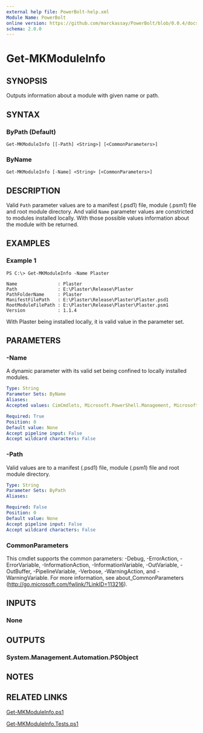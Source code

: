 ```yaml
---
external help file: PowerBolt-help.xml
Module Name: PowerBolt
online version: https://github.com/marckassay/PowerBolt/blob/0.0.4/docs/Get-MKModuleInfo.md
schema: 2.0.0
---
```


# Get-MKModuleInfo

## SYNOPSIS
Outputs information about a module with given name or path.

## SYNTAX

### ByPath (Default)
```
Get-MKModuleInfo [[-Path] <String>] [<CommonParameters>]
```

### ByName
```
Get-MKModuleInfo [-Name] <String> [<CommonParameters>]
```

## DESCRIPTION
Valid `Path` parameter values are to a manifest (.psd1) file, module (.psm1) file and root module directory. And valid `Name` parameter values are constricted to modules installed locally. With those possible values information about the module with be returned.

## EXAMPLES

### Example 1
```
PS C:\> Get-MKModuleInfo -Name Plaster

Name               : Plaster
Path               : E:\Plaster\Release\Plaster
PathFolderName     : Plaster
ManifestFilePath   : E:\Plaster\Release\Plaster\Plaster.psd1
RootModuleFilePath : E:\Plaster\Release\Plaster\Plaster.psm1
Version            : 1.1.4
```

With Plaster being installed locally, it is valid value in the parameter set.

## PARAMETERS

### -Name
A dynamic parameter with its valid set being confined to locally installed modules.

```yaml
Type: String
Parameter Sets: ByName
Aliases:
Accepted values: CimCmdlets, Microsoft.PowerShell.Management, Microsoft.PowerShell.Utility, Pester, Plaster, platyPS, posh-git, PowerBolt, PSReadLine

Required: True
Position: 0
Default value: None
Accept pipeline input: False
Accept wildcard characters: False
```

### -Path
Valid values are to a manifest (.psd1) file, module (.psm1) file and root module directory.

```yaml
Type: String
Parameter Sets: ByPath
Aliases:

Required: False
Position: 0
Default value: None
Accept pipeline input: False
Accept wildcard characters: False
```

### CommonParameters
This cmdlet supports the common parameters: -Debug, -ErrorAction, -ErrorVariable, -InformationAction, -InformationVariable, -OutVariable, -OutBuffer, -PipelineVariable, -Verbose, -WarningAction, and -WarningVariable. For more information, see about_CommonParameters (http://go.microsoft.com/fwlink/?LinkID=113216).

## INPUTS

### None

## OUTPUTS

### System.Management.Automation.PSObject

## NOTES

## RELATED LINKS

[Get-MKModuleInfo.ps1](https://github.com/marckassay/PowerBolt/blob/0.0.4/src/module/Get-MKModuleInfo.ps1)

[Get-MKModuleInfo.Tests.ps1](https://github.com/marckassay/PowerBolt/blob/0.0.4/test/module/Get-MKModuleInfo.Tests.ps1)
